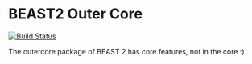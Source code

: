 # BEAST2 Outer Core

[![Build Status](https://travis-ci.org/LinguaPhylo/beast-outercore.svg?branch=master)](https://travis-ci.org/LinguaPhylo/beast-outercore)


The outercore package of BEAST 2 has core features, not in the core :)
